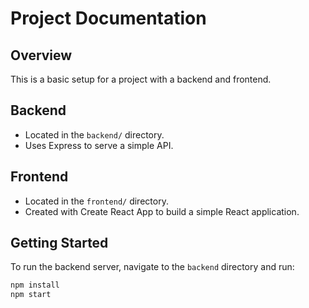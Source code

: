 # Project Documentation

## Overview

This is a basic setup for a project with a backend and frontend.

## Backend

- Located in the `backend/` directory.
- Uses Express to serve a simple API.

## Frontend

- Located in the `frontend/` directory.
- Created with Create React App to build a simple React application.

## Getting Started

To run the backend server, navigate to the `backend` directory and run:
```bash
npm install
npm start
